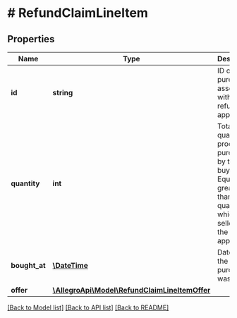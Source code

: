 # # RefundClaimLineItem

## Properties

Name | Type | Description | Notes
------------ | ------------- | ------------- | -------------
**id** | **string** | ID of the purchase associated with the refund application. | [optional]
**quantity** | **int** | Total quantity of product purchased by the buyer. Equal to or greater than quantity for which the seller filed the refund application. | [optional]
**bought_at** | [**\DateTime**](\DateTime.md) | Date when the purchase was made. | [optional]
**offer** | [**\AllegroApi\Model\RefundClaimLineItemOffer**](RefundClaimLineItemOffer.md) |  | [optional]

[[Back to Model list]](../../README.md#models) [[Back to API list]](../../README.md#endpoints) [[Back to README]](../../README.md)
